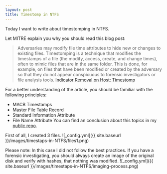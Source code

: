 ```yaml
---
layout: post
title: Timestomp in NTFS
---
```

Today I want to write about timestomping in NTFS.

Let MITRE explain you why you should read this blog post:
> Adversaries may modify file time attributes to hide new or changes to existing files. Timestomping is a technique that modifies the timestamps of a file (the modify, access, create, and change times), often to mimic files that are in the same folder. This is done, for example, on files that have been modified or created by the adversary so that they do not appear conspicuous to forensic investigators or file analysis tools.
[Indicator Removal on Host: Timestomp](https://attack.mitre.org/techniques/T1070/006/)

For a better understanding of the article, you should be familiar with the following principles:
- MACB Timestamps
- Master File Table Record
- Standard Information Attribute
- File Name Attribute 
You can find an conclusion about this topics in my [public repo](). 

First of all, I created 3 files.
![_config.yml]({{ site.baseurl }}/images/timestaps-in-NTFS/files1.png)



Please note:
In this case I did not follow the best practices. If you have a forensic investigating, you should always create an image of the original disk and verify with hashes, that nothing was modified. 
![_config.yml]({{ site.baseurl }}/images/timestaps-in-NTFS/imaging-process.png)